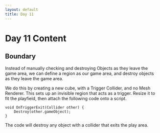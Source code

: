 ```yaml
---
layout: default
title: Day 11
---
```


# Day 11 Content

## Boundary

Instead of manually checking and destroying Objects as they leave the game area, we can define a region as our game area, and destroy objects as they leave the game area.

We do this by creating a new cube, with a Trigger Collider, and no Mesh Renderer. This sets up an invisible region that acts as a trigger. Resize it to fit the playfield, then attach the following code onto a script.

```
void OnTriggerExit(Collider other) {
    Destroy(other.gameObject);
}
```

The code will destroy any object with a collider that exits the play area.
